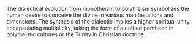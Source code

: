 
The dialectical evolution from monotheism to polytheism symbolizes the human desire to conceive the divine in various manifestations and dimensions. The synthesis of the dialectic implies a higher spiritual unity encapsulating multiplicity, taking the form of a unified pantheon in polytheistic cultures or the Trinity in Christian doctrine.

